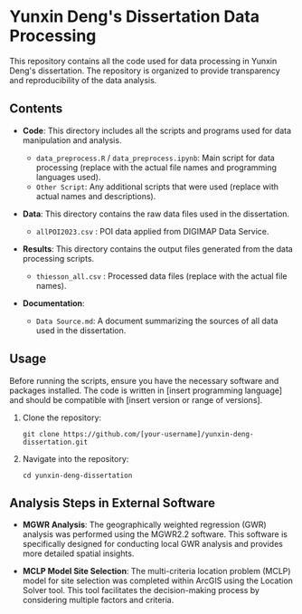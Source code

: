 # Yunxin Deng's Dissertation Data Processing

This repository contains all the code used for data processing in Yunxin Deng's dissertation. The repository is organized to provide transparency and reproducibility of the data analysis.

## Contents

- **Code**: This directory includes all the scripts and programs used for data manipulation and analysis.
  - `data_preprocess.R` / `data_preprocess.ipynb`: Main script for data processing (replace with the actual file names and programming languages used).
  - `Other Script`: Any additional scripts that were used (replace with actual names and descriptions).

- **Data**: This directory contains the raw data files used in the dissertation.
  - `allPOI2023.csv` : POI data applied from DIGIMAP Data Service.

- **Results**: This directory contains the output files generated from the data processing scripts.
  - `thiesson_all.csv` : Processed data files (replace with the actual file names).

- **Documentation**:
  - `Data Source.md`: A document summarizing the sources of all data used in the dissertation.

## Usage

Before running the scripts, ensure you have the necessary software and packages installed. The code is written in [insert programming language] and should be compatible with [insert version or range of versions].

1. Clone the repository:
   
   `git clone https://github.com/[your-username]/yunxin-deng-dissertation.git`
   
3. Navigate into the repository:

   `cd yunxin-deng-dissertation`


## Analysis Steps in External Software

- **MGWR Analysis**: The geographically weighted regression (GWR) analysis was performed using the MGWR2.2 software. This software is specifically designed for conducting local GWR analysis and provides more detailed spatial insights.

- **MCLP Model Site Selection**: The multi-criteria location problem (MCLP) model for site selection was completed within ArcGIS using the Location Solver tool. This tool facilitates the decision-making process by considering multiple factors and criteria.
